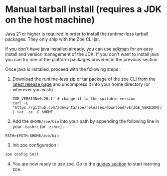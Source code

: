 # Manual tarball install (requires a JDK on the host machine)

Java 21 or higher is required in order to install the runtime-less tarball packages. They only ship with the Zoe CLI jar. 

If you don't have java installed already, you can use [sdkman](https://sdkman.io/) for an easy install and version management of the JDK. If you don't want to install java you can try one of the platform packages provided in the previous section.

Once java is installed, proceed with the following steps :

1. Download the runtime-less zip or tar package of the zoe CLI from the [latest release page](https://github.com/adevinta/zoe/releases/latest) and uncompress it into your home directory (or wherever you wish)
    
    ```
    ZOE_VERSION=0.26.1  # change it to the suitable version
    curl -L "https://github.com/adevinta/zoe/releases/download/v${ZOE_VERSION}/zoe-${ZOE_VERSION}.tar.gz" | tar -zx -C $HOME
    ```

2. Add the `$HOME/zoe/bin` into your path by appending the following line in your `.bashrc` (or `.zshrc`) :
```
PATH=$PATH:$HOME/zoe/bin
``` 
3. Init zoe configuration :
```bash
zoe config init
```
4. You are now ready to use zoe. Go to the [guides section](../guides) to start learning zoe.
